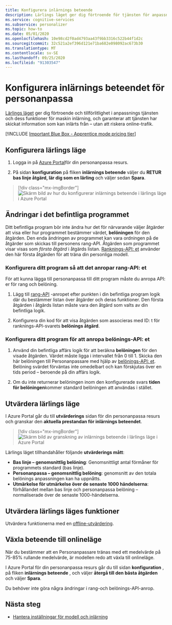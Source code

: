 ```yaml
---
title: Konfigurera inlärnings beteende
description: Lärlings läget ger dig förtroende för tjänsten för anpassnings tjänsten och dess maskin inlärnings funktioner, och tillhandahåller mått för att tjänsten ska skicka information som kan inlärts från – utan att riskera online-trafik.
ms.service: cognitive-services
ms.subservice: personalizer
ms.topic: how-to
ms.date: 05/01/2020
ms.openlocfilehash: 10e98cd2f0ad4793aa43f9bb3316c522b44f1d2c
ms.sourcegitcommit: 32c521a2ef396d121e71ba682e098092ac673b30
ms.translationtype: MT
ms.contentlocale: sv-SE
ms.lasthandoff: 09/25/2020
ms.locfileid: "91303547"
---
```

# <a name="configure-the-personalizer-learning-behavior"></a>Konfigurera inlärnings beteendet för personanpassa

[Lärlings läget](concept-apprentice-mode.md) ger dig förtroende och tillförlitlighet i anpassnings tjänsten och dess funktioner för maskin inlärning, och garanterar att tjänsten har skickat information som kan inlärts från – utan att riskera online-trafik.

[!INCLUDE [Important Blue Box - Apprentice mode pricing tier](./includes/important-apprentice-mode.md)]

## <a name="configure-apprentice-mode"></a>Konfigurera lärlings läge

1. Logga in på [Azure Portal](https://portal.azure.com)för din personanpassa resurs.

1. På sidan **konfiguration** på fliken **inlärnings beteende** väljer du **RETUR bas linje åtgärd, lär dig som en lärling** och väljer sedan **Spara**.

> [!div class="mx-imgBorder"]
> ![Skärm bild av hur du konfigurerar inlärnings beteende i lärlings läge i Azure Portal](media/settings/configure-learning-behavior-azure-portal.png)

## <a name="changes-to-the-existing-application"></a>Ändringar i det befintliga programmet

Ditt befintliga program bör inte ändra hur det för närvarande väljer åtgärder att visa eller hur programmet bestämmer värdet, **belöningen** för den åtgärden. Den enda ändringen av programmet kan vara ordningen på de åtgärder som skickas till personens rang-API. Åtgärden som programmet visar visas som _första åtgärd_ i åtgärds listan. [Ranknings-API: et](https://westus2.dev.cognitive.microsoft.com/docs/services/personalizer-api/operations/Rank) använder den här första åtgärden för att träna din personliga modell.

### <a name="configure-your-application-to-call-the-rank-api"></a>Konfigurera ditt program så att det anropar rang-API: et

För att kunna lägga till personanpassa till ditt program måste du anropa API: er för rang och belöning.

1. Lägg till [rang-API](https://westus2.dev.cognitive.microsoft.com/docs/services/personalizer-api/operations/Rank) -anropet efter punkten i din befintliga program logik där du bestämmer listan över åtgärder och deras funktioner. Den första åtgärden i åtgärds listan måste vara den åtgärd som valts av din befintliga logik.

1. Konfigurera din kod för att visa åtgärden som associeras med ID: t för ranknings-API-svarets **belönings åtgärd**.

### <a name="configure-your-application-to-call-reward-api"></a>Konfigurera ditt program för att anropa belönings-API: et

1. Använd din befintliga affärs logik för att beräkna **belöningen** för den visade åtgärden. Värdet måste ligga i intervallet från 0 till 1. Skicka den här belöningen till Personanpassare med hjälp av [belönings-API: et](https://westus2.dev.cognitive.microsoft.com/docs/services/personalizer-api/operations/Reward). Belöning svärdet förväntas inte omedelbart och kan förskjutas över en tids period – beroende på din affärs logik.

1. Om du inte returnerar belöningen inom den konfigurerade svars **tiden för belöningen**kommer standard belöningen att användas i stället.

## <a name="evaluate-apprentice-mode"></a>Utvärdera lärlings läge

I Azure Portal går du till **utvärderings** sidan för din personanpassa resurs och granskar den **aktuella prestandan för inlärnings beteendet**.

> [!div class="mx-imgBorder"]
> ![Skärm bild av granskning av inlärnings beteende i lärlings läge i Azure Portal](media/settings/evaluate-apprentice-mode.png)

Lärlings läget tillhandahåller följande **utvärderings mått**:
* **Bas linje – genomsnittlig belöning**: Genomsnittligt antal förmåner för programmets standard (bas linje).
* **Personanpassa – genomsnittlig belöning**: genomsnitt av den totala belönings anpassningen kan ha uppnåtts.
* **Utmärkelse för utmärkelse över de senaste 1000 händelserna**: förhållandet mellan bas linje och personanpassa belöning – normaliserade över de senaste 1000-händelserna.

## <a name="evaluate-apprentice-mode-features"></a>Utvärdera lärlings läges funktioner

Utvärdera funktionerna med en [offline-utvärdering](how-to-offline-evaluation.md).

## <a name="switch-behavior-to-online-mode"></a>Växla beteende till onlineläge

När du bestämmer att en Personanpassare tränas med ett medelvärde på 75-85% rullande medelvärde, är modellen redo att växla till onlineläge.

I Azure Portal för din personanpassa resurs går du till sidan **konfiguration** , på fliken **inlärnings beteende** , och väljer **återgå till den bästa åtgärden** och väljer **Spara**.

Du behöver inte göra några ändringar i rang-och belönings-API-anrop.

## <a name="next-steps"></a>Nästa steg

* [Hantera inställningar för modell och inlärning](how-to-manage-model.md)
